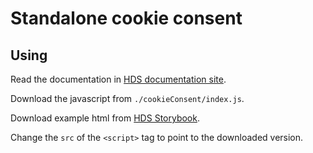 # Standalone cookie consent

## Using

Read the documentation in [HDS documentation site](https://hds.hel.fi/components/cookie-consent/code/#standalone-version).

Download the javascript from `./cookieConsent/index.js`.

Download example html from [HDS Storybook](https://hds.hel.fi//storybook/react/static-cookie-consent/standaloneBanner.html).

Change the `src` of the `<script>` tag to point to the downloaded version.
